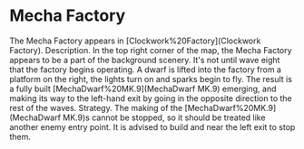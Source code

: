 # Mecha Factory

The Mecha Factory appears in [Clockwork%20Factory](Clockwork Factory). 
Description.
In the top right corner of the map, the Mecha Factory appears to be a part of the background scenery. It's not until wave eight that the factory begins operating. A dwarf is lifted into the factory from a platform on the right, the lights turn on and sparks begin to fly. The result is a fully built [MechaDwarf%20MK.9](MechaDwarf MK.9) emerging, and making its way to the left-hand exit by going in the opposite direction to the rest of the waves.
Strategy.
The making of the [MechaDwarf%20MK.9](MechaDwarf MK.9)s cannot be stopped, so it should be treated like another enemy entry point. 
It is advised to build and near the left exit to stop them.